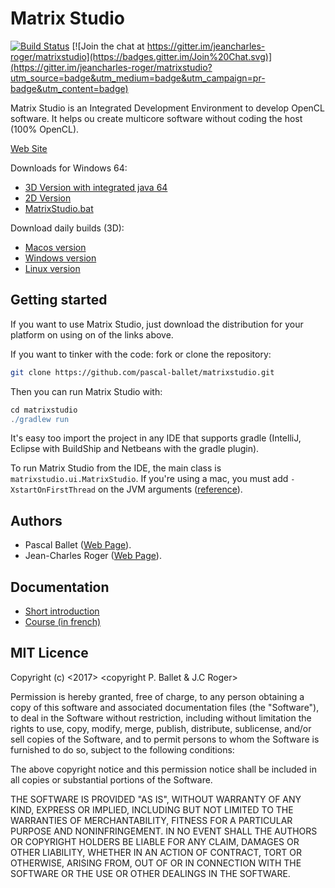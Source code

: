 # Matrix Studio

[![Build Status](https://travis-ci.org/pascal-ballet/matrixstudio.svg?branch=master)](https://travis-ci.org/jeancharles-roger/matrixstudio)
[![Join the chat at https://gitter.im/jeancharles-roger/matrixstudio](https://badges.gitter.im/Join%20Chat.svg)](https://gitter.im/jeancharles-roger/matrixstudio?utm_source=badge&utm_medium=badge&utm_campaign=pr-badge&utm_content=badge)

Matrix Studio is an Integrated Development Environment to develop OpenCL software. 
It helps ou create multicore software without coding the host (100% OpenCL).

[Web Site](http://virtulab.univ-brest.fr/?page_id=23)

Downloads for Windows 64:
- [3D Version with integrated java 64](https://www.amazon.fr/clouddrive/share/nQc9NbHpKyIYhpn4fu60rP30G5Q9hybHcJxZIu7rDcT)
- [2D Version](https://www.amazon.fr/clouddrive/share/a4b9R3jN1ezkr0DwqRuteXjm4B7Wmn4eg44p07BalgW)
- [MatrixStudio.bat](https://www.amazon.fr/clouddrive/share/e9EccQx5WuLkYFjKXZXolQOJgawnk5kmAJzsOIz3FZY)

Download daily builds (3D):
- [Macos version](https://bintray.com/jeancharles-roger/generic/download_file?file_path=matrixstudio%2Fdaily%2FMatrixStudio-daily-mac-1.0.0.tar.gz)
- [Windows version](https://bintray.com/jeancharles-roger/generic/download_file?file_path=matrixstudio%2Fdaily%2FMatrixStudio-daily-windows-1.0.0.zip)
- [Linux version](https://bintray.com/jeancharles-roger/generic/download_file?file_path=matrixstudio%2Fdaily%2FMatrixStudio-daily-linux-1.0.0.tar.gz)

## Getting started

If you want to use Matrix Studio, just download the distribution for your platform on using on of the links above.

If you want to tinker with the code: fork or clone the repository:
```sh
git clone https://github.com/pascal-ballet/matrixstudio.git
```

Then you can run Matrix Studio with:
 
```gradle
cd matrixstudio
./gradlew run
```

It's easy too import the project in any IDE that supports gradle (IntelliJ, Eclipse with BuildShip and Netbeans with the gradle plugin).

To run Matrix Studio from the IDE, the main class is `matrixstudio.ui.MatrixStudio`.
If you're using a mac, you must add `-XstartOnFirstThread` on the JVM arguments ([reference](https://www.eclipse.org/swt/macosx/)).

## Authors

- Pascal Ballet ([Web Page](http://virtulab.univ-brest.fr/?page_id=32)).
- Jean-Charles Roger ([Web Page](http://minibilles.fr)).

## Documentation

- [Short introduction](http://virtulab.univ-brest.fr/MatrixStudioBook.pdf)
- [Course (in french)](http://virtulab.univ-brest.fr/GeneralCourse.pdf)

## MIT Licence

Copyright (c) <2017> <copyright P. Ballet & J.C Roger>

Permission is hereby granted, free of charge, to any person obtaining a copy
of this software and associated documentation files (the "Software"), to deal
in the Software without restriction, including without limitation the rights
to use, copy, modify, merge, publish, distribute, sublicense, and/or sell
copies of the Software, and to permit persons to whom the Software is
furnished to do so, subject to the following conditions:

The above copyright notice and this permission notice shall be included in all
copies or substantial portions of the Software.

THE SOFTWARE IS PROVIDED "AS IS", WITHOUT WARRANTY OF ANY KIND, EXPRESS OR
IMPLIED, INCLUDING BUT NOT LIMITED TO THE WARRANTIES OF MERCHANTABILITY,
FITNESS FOR A PARTICULAR PURPOSE AND NONINFRINGEMENT. IN NO EVENT SHALL THE
AUTHORS OR COPYRIGHT HOLDERS BE LIABLE FOR ANY CLAIM, DAMAGES OR OTHER
LIABILITY, WHETHER IN AN ACTION OF CONTRACT, TORT OR OTHERWISE, ARISING FROM,
OUT OF OR IN CONNECTION WITH THE SOFTWARE OR THE USE OR OTHER DEALINGS IN THE
SOFTWARE.

